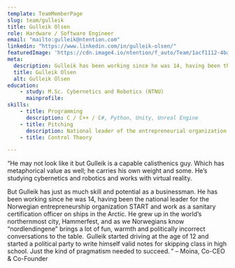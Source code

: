 ```yaml
---
template: TeamMemberPage
slug: team/gulleik
title: Gulleik Olsen
role: Hardware / Software Engineer
email: "mailto:gulleik@ntention.com"
linkedin: "https://www.linkedin.com/in/gulleik-olsen/"
featuredImage: 'https://cdn.image4.io/ntention/f_auto/Team/1acf1112-4ba2-474e-b51c-d39564af57cf.Jpeg'
meta:
  description: Gulleik has been working since he was 14, having been the national leader for the Norwegian entrepreneurship organization START …
  title: Gulleik Olsen
  alt: Gulleik Olsen
education:
    - study: M.Sc. Cybernetics and Robotics (NTNU)
      mainprofile:
skills:
    - title: Programming
      description: C / C++ / C#, Python, Unity, Unreal Engine
    - title: Pitching
      description: National leader of the entrepreneurial organization START in 2019
    - title: Control Theory

---
```

<!BIO>
“He may not look like it but Gulleik is a capable calisthenics guy. Which has metaphorical value as well; he carries his own weight and some. He’s studying cybernetics and robotics and works with virtual reality.

But Gulleik has just as much skill and potential as a businessman. He has been working since he was 14, having been the national leader for the Norwegian entrepreneurship organization START and work as a sanitary certification officer on ships in the Arctic. He grew up in the world’s northernmost city, Hammerfest, and as we Norwegians know “nordlendingene” brings a lot of fun, warmth and politically incorrect conversations to the table.  Gulleik started driving at the age of 12 and started a political party to write himself valid notes for skipping class in high school. Just the kind of pragmatism needed to succeed. ” – Moina, Co-CEO & Co-Founder
